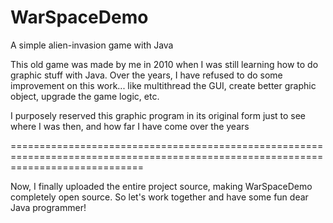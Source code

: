 # WarSpaceDemo
A simple alien-invasion game with Java


This old game was made by me in 2010 when I was still learning how to do graphic stuff with Java. Over the years, I have refused to do some improvement on this work... like multithread the GUI, create better graphic object, upgrade the game logic, etc.

I purposely reserved this graphic program in its original form just to see where I was then, and how far I have come over the years


===================================================================================================================================

Now, I finally uploaded the entire project source, making WarSpaceDemo completely open source. So let's work together and have some fun dear Java programmer!
